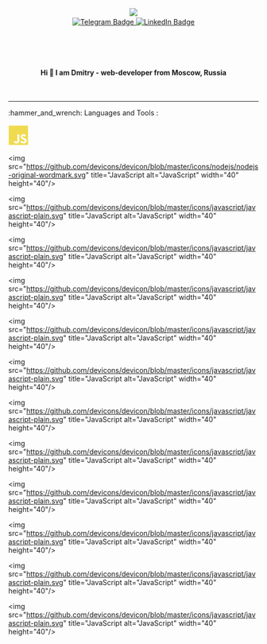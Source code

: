 <div id="header" align="center">
  <img src="https://media.giphy.com/media/Yx5ns1mSPBle0/giphy.gif" width="300"/>
  
  <div id="badges">
  <a href="https://t.me/demyanoff1337">
    <img src="https://img.shields.io/badge/Telegram-blue?logo=telegram&style=for-the-badge" alt="Telegram Badge" width="148"/>
  </a>
  <a href="https://github.com/demyanoff1337">
    <img src="https://img.shields.io/badge/LinkedIn-blue?logo=linkedin&style=for-the-badge" alt="LinkedIn Badge" width="148"/>
  </a>
  
  <div><img src="https://komarev.com/ghpvc/?username=your-github-demyanoff1337&style=flat-square&color=blue" alt=""/></div>
  
  <br><br>
  
  <h4>Hi 👋 I am Dmitry - web-developer from Moscow, Russia</h4>
  
  <img src="https://www.codewars.com/users/demyanoff1337/badges/large" alt=""/>
</div>
</div>
<hr>
:hammer_and_wrench: Languages and Tools :
<div>
<br>
<img src="https://github.com/devicons/devicon/blob/master/icons/javascript/javascript-plain.svg" title="JavaScript alt="JavaScript" width="40" height="40"/>&nbsp;

<img src="https://github.com/devicons/devicon/blob/master/icons/nodejs/nodejs-original-wordmark.svg" title="JavaScript alt="JavaScript" width="40" height="40"/>&nbsp;

<img src="https://github.com/devicons/devicon/blob/master/icons/javascript/javascript-plain.svg" title="JavaScript alt="JavaScript" width="40" height="40"/>&nbsp;

<img src="https://github.com/devicons/devicon/blob/master/icons/javascript/javascript-plain.svg" title="JavaScript alt="JavaScript" width="40" height="40"/>&nbsp;

<img src="https://github.com/devicons/devicon/blob/master/icons/javascript/javascript-plain.svg" title="JavaScript alt="JavaScript" width="40" height="40"/>&nbsp;

<img src="https://github.com/devicons/devicon/blob/master/icons/javascript/javascript-plain.svg" title="JavaScript alt="JavaScript" width="40" height="40"/>&nbsp;

<img src="https://github.com/devicons/devicon/blob/master/icons/javascript/javascript-plain.svg" title="JavaScript alt="JavaScript" width="40" height="40"/>&nbsp;

<img src="https://github.com/devicons/devicon/blob/master/icons/javascript/javascript-plain.svg" title="JavaScript alt="JavaScript" width="40" height="40"/>&nbsp;

<img src="https://github.com/devicons/devicon/blob/master/icons/javascript/javascript-plain.svg" title="JavaScript alt="JavaScript" width="40" height="40"/>&nbsp;

<img src="https://github.com/devicons/devicon/blob/master/icons/javascript/javascript-plain.svg" title="JavaScript alt="JavaScript" width="40" height="40"/>&nbsp;

<img src="https://github.com/devicons/devicon/blob/master/icons/javascript/javascript-plain.svg" title="JavaScript alt="JavaScript" width="40" height="40"/>&nbsp;

<img src="https://github.com/devicons/devicon/blob/master/icons/javascript/javascript-plain.svg" title="JavaScript alt="JavaScript" width="40" height="40"/>&nbsp;

<img src="https://github.com/devicons/devicon/blob/master/icons/javascript/javascript-plain.svg" title="JavaScript alt="JavaScript" width="40" height="40"/>&nbsp;
</div>
